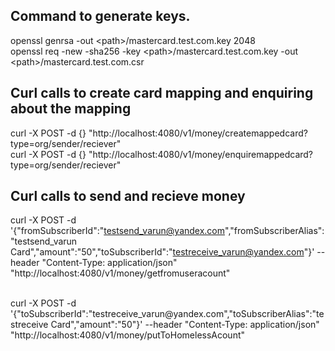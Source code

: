 <h2>Command to generate keys.</h2>

openssl genrsa -out &lt;path&gt;/mastercard.test.com.key 2048 <br>
openssl req -new -sha256 -key &lt;path&gt;/mastercard.test.com.key -out &lt;path&gt;/mastercard.test.com.csr

<h2>Curl calls to create card mapping and enquiring about the mapping</h2>
curl -X POST -d {} "http://localhost:4080/v1/money/createmappedcard?type=org/sender/reciever" <br>
curl -X POST -d {} "http://localhost:4080/v1/money/enquiremappedcard?type=org/sender/reciever"

<h2>Curl calls to send and recieve money</h2>

curl -X POST -d '{"fromSubscriberId":"testsend_varun@yandex.com","fromSubscriberAlias":"testsend_varun Card","amount":"50","toSubscriberId":"testreceive_varun@yandex.com"}' --header "Content-Type: application/json" "http://localhost:4080/v1/money/getfromuseracount"

<br>
curl -X POST -d '{"toSubscriberId":"testreceive_varun@yandex.com","toSubscriberAlias":"testreceive Card","amount":"50"}' --header "Content-Type: application/json" "http://localhost:4080/v1/money/putToHomelessAcount" 
